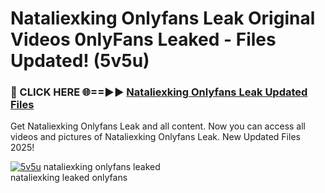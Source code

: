 # Nataliexking Onlyfans Leak Original Videos 0nlyFans Leaked - Files Updated! (5v5u)

<h3>🔴 CLICK HERE 🌐==►► <a href="https://tinyurl.com/4seja8ks" rel="nofollow">Nataliexking Onlyfans Leak Updated Files</a></h3>

Get Nataliexking Onlyfans Leak and all content. Now you can access all videos and pictures of Nataliexking Onlyfans Leak. New Updated Files 2025!

[![5v5u](https://i.imgur.com/EWjZXRe.gif)](https://tinyurl.com/4seja8ks)
nataliexking onlyfans leaked<br>
nataliexking leaked onlyfans